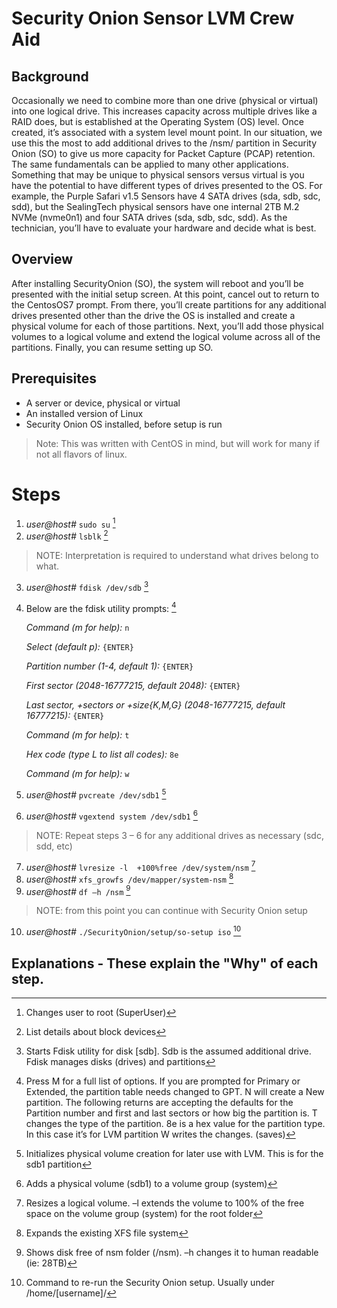# Security Onion Sensor LVM Crew Aid
## Background
Occasionally we need to combine more than one drive (physical or virtual) into one logical drive.  This increases capacity across multiple drives like a RAID does, but is established at the Operating System (OS) level.  Once created, it’s associated with a system level mount point.  In our situation, we use this the most to add additional drives to the /nsm/ partition in Security Onion (SO) to give us more capacity for Packet Capture (PCAP) retention.  The same fundamentals can be applied to many other applications. Something that may be unique to physical sensors versus virtual is you have the potential to have different types of drives presented to the OS.  For example, the Purple Safari v1.5 Sensors have 4 SATA drives (sda, sdb, sdc, sdd), but the SealingTech physical sensors have one internal 2TB M.2 NVMe (nvme0n1) and four SATA drives (sda, sdb, sdc, sdd).  As the technician, you’ll have to evaluate your hardware and decide what is best.

## Overview
After installing SecurityOnion (SO), the system will reboot and you’ll be presented with the initial setup screen.  At this point, cancel out to return to the CentosOS7 prompt.  From there, you’ll create partitions for any additional drives presented other than the drive the OS is installed and create a physical volume for each of those partitions.   Next, you’ll add those physical volumes to a logical volume and extend the logical volume across all of the partitions.  Finally, you can resume setting up SO.

## Prerequisites

- A server or device, physical or virtual
- An installed version of Linux
- Security Onion OS installed, before setup is run
> Note: This was written with CentOS in mind, but will work for many if not all flavors of linux.

# Steps
1. *user@host#* `sudo su`  [^1] 
2. *user@host#* `lsblk`  [^2]  
> NOTE: Interpretation is required to understand what drives belong to what.
3. *user@host#* `fdisk /dev/sdb` [^3]  
4. Below are the fdisk utility prompts: [^4]

   *Command (m for help):* `n`

   *Select (default p):* `{ENTER}`

   *Partition number (1-4, default 1):* `{ENTER}`

   *First sector (2048-16777215, default 2048):* `{ENTER} `

   *Last sector, +sectors or +size{K,M,G} (2048-16777215, default 16777215):* `{ENTER}`

   *Command (m for help):* `t`

   *Hex code (type L to list all codes):* `8e`

   *Command (m for help):* `w`

5. *user@host#* `pvcreate /dev/sdb1` [^5]
6. *user@host#* `vgextend system /dev/sdb1` [^6]
> NOTE: Repeat steps 3 – 6 for any additional drives as necessary (sdc, sdd, etc)
7. *user@host#* `lvresize -l  +100%free /dev/system/nsm` [^7]
8. *user@host#* `xfs_growfs /dev/mapper/system-nsm` [^8]
9. *user@host#* `df –h /nsm` [^9]
> NOTE: from this point you can continue with Security Onion setup 
10. *user@host#* `./SecurityOnion/setup/so-setup iso` [^10]


    
## Explanations - These explain the "Why" of each step.
[^1]:Changes user to root (SuperUser)
[^2]:List details about block devices
[^3]:Starts Fdisk utility for disk [sdb]. Sdb is the assumed additional drive.  Fdisk manages disks (drives) and partitions
[^4]:Press M for a full list of options. If you are prompted for Primary or Extended, the partition table needs changed to GPT. 
   N will create a New partition.   The following returns are accepting the defaults for the Partition number and first and last sectors or how big the partition is. 
   T changes the type of the partition. 8e is a hex value for the partition type.  In this case it’s for LVM partition 
   W writes the changes.  (saves) 
[^5]:Initializes physical volume creation for later use with LVM.  This is for the sdb1 partition 
[^6]:Adds a physical volume (sdb1) to a volume group (system) 
[^7]:Resizes a logical volume. –l extends the volume to 100% of the free space on the volume group (system) for the root folder 
[^8]:Expands the existing XFS file system 
[^9]:Shows disk free of nsm folder (/nsm).  –h changes it to human readable (ie: 28TB)
[^10]:Command to re-run the Security Onion setup.  Usually under /home/[username]/ 


